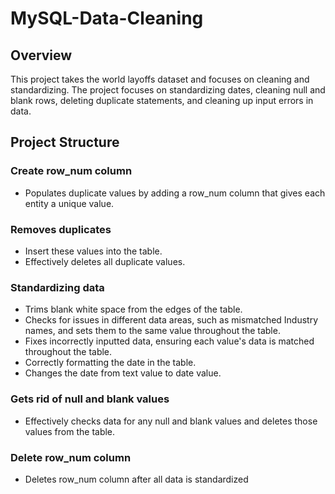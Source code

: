 # MySQL-Data-Cleaning

## Overview
This project takes the world layoffs dataset and focuses on cleaning and standardizing. The project focuses on standardizing dates, cleaning null and blank rows, deleting duplicate statements, and cleaning up input errors in data.

## Project Structure

### Create row_num column
- Populates duplicate values by adding a row_num column that gives each entity a unique value.

### Removes duplicates
- Insert these values into the table.
- Effectively deletes all duplicate values.

### Standardizing data
- Trims blank white space from the edges of the table.
- Checks for issues in different data areas, such as mismatched Industry names, and sets them to the same value throughout the table.
- Fixes incorrectly inputted data, ensuring each value's data is matched throughout the table.
- Correctly formatting the date in the table.
- Changes the date from text value to date value.

### Gets rid of null and blank values
- Effectively checks data for any null and blank values and deletes those values from the table.

### Delete row_num column 
- Deletes row_num column after all data is standardized
